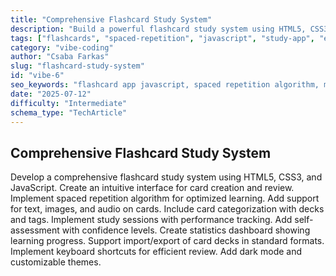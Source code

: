 ```yaml
---
title: "Comprehensive Flashcard Study System"
description: "Build a powerful flashcard study system using HTML5, CSS3, and JavaScript. Features include spaced repetition, multimedia support, performance tracking, import/export, keyboard shortcuts, and theming options."
tags: ["flashcards", "spaced-repetition", "javascript", "study-app", "education", "learning-tools", "deck-management", "study-progress"]
category: "vibe-coding"
author: "Csaba Farkas"
slug: "flashcard-study-system"
id: "vibe-6"
seo_keywords: "flashcard app javascript, spaced repetition algorithm, multimedia study cards, learning progress tracker, study app with import export, flashcard themes and dark mode"
date: "2025-07-12"
difficulty: "Intermediate"
schema_type: "TechArticle"
---
```


## Comprehensive Flashcard Study System

Develop a comprehensive flashcard study system using HTML5, CSS3, and JavaScript. Create an intuitive interface for card creation and review. Implement spaced repetition algorithm for optimized learning. Add support for text, images, and audio on cards. Include card categorization with decks and tags. Implement study sessions with performance tracking. Add self-assessment with confidence levels. Create statistics dashboard showing learning progress. Support import/export of card decks in standard formats. Implement keyboard shortcuts for efficient review. Add dark mode and customizable themes.
